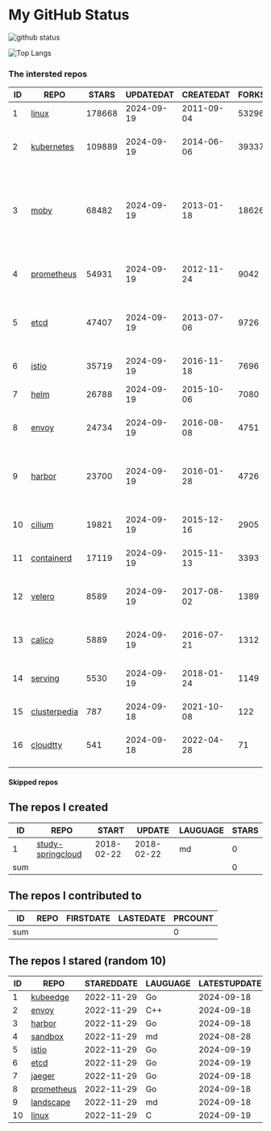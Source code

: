 # My GitHub Status

<img src="https://github-readme-stats-1.yihong0618.vercel.app/api?username=daoqingniu&show_icons=true&&&hide_title=true&count_private=true" alt="github status" />

![Top Langs](https://github-readme-stats-1.yihong0618.vercel.app/api/top-langs/?username=daoqingniu&layout=compact)

<!--START_SECTION:github_repos-->
### The intersted repos
| ID |                              REPO                               | STARS  | UPDATEDAT  | CREATEDAT  | FORKSCOUNT |                                                DESCRIPTIONS                                                |
|----|-----------------------------------------------------------------|--------|------------|------------|------------|------------------------------------------------------------------------------------------------------------|
|  1 | [linux](https://github.com/torvalds/linux)                      | 178668 | 2024-09-19 | 2011-09-04 |      53296 | Linux kernel source tree                                                                                   |
|  2 | [kubernetes](https://github.com/kubernetes/kubernetes)          | 109889 | 2024-09-19 | 2014-06-06 |      39337 | Production-Grade Container Scheduling and Management                                                       |
|  3 | [moby](https://github.com/moby/moby)                            |  68482 | 2024-09-19 | 2013-01-18 |      18626 | The Moby Project - a collaborative project for the container ecosystem to assemble container-based systems |
|  4 | [prometheus](https://github.com/prometheus/prometheus)          |  54931 | 2024-09-19 | 2012-11-24 |       9042 | The Prometheus monitoring system and time series database.                                                 |
|  5 | [etcd](https://github.com/etcd-io/etcd)                         |  47407 | 2024-09-19 | 2013-07-06 |       9726 | Distributed reliable key-value store for the most critical data of a distributed system                    |
|  6 | [istio](https://github.com/istio/istio)                         |  35719 | 2024-09-19 | 2016-11-18 |       7696 | Connect, secure, control, and observe services.                                                            |
|  7 | [helm](https://github.com/helm/helm)                            |  26788 | 2024-09-19 | 2015-10-06 |       7080 | The Kubernetes Package Manager                                                                             |
|  8 | [envoy](https://github.com/envoyproxy/envoy)                    |  24734 | 2024-09-19 | 2016-08-08 |       4751 | Cloud-native high-performance edge/middle/service proxy                                                    |
|  9 | [harbor](https://github.com/goharbor/harbor)                    |  23700 | 2024-09-19 | 2016-01-28 |       4726 | An open source trusted cloud native registry project that stores, signs, and scans content.                |
| 10 | [cilium](https://github.com/cilium/cilium)                      |  19821 | 2024-09-19 | 2015-12-16 |       2905 | eBPF-based Networking, Security, and Observability                                                         |
| 11 | [containerd](https://github.com/containerd/containerd)          |  17119 | 2024-09-19 | 2015-11-13 |       3393 | An open and reliable container runtime                                                                     |
| 12 | [velero](https://github.com/vmware-tanzu/velero)                |   8589 | 2024-09-19 | 2017-08-02 |       1389 | Backup and migrate Kubernetes applications and their persistent volumes                                    |
| 13 | [calico](https://github.com/projectcalico/calico)               |   5889 | 2024-09-19 | 2016-07-21 |       1312 | Cloud native networking and network security                                                               |
| 14 | [serving](https://github.com/knative/serving)                   |   5530 | 2024-09-19 | 2018-01-24 |       1149 | Kubernetes-based, scale-to-zero, request-driven compute                                                    |
| 15 | [clusterpedia](https://github.com/clusterpedia-io/clusterpedia) |    787 | 2024-09-18 | 2021-10-08 |        122 | The Encyclopedia of Kubernetes clusters                                                                    |
| 16 | [cloudtty](https://github.com/cloudtty/cloudtty)                |    541 | 2024-09-18 | 2022-04-28 |         71 | A Friendly Kubernetes CloudShell (Web Terminal) !                                                          |



#### Skipped repos
<!--END_SECTION:github_repos-->

<!--START_SECTION:my_github-->
## The repos I created
| ID  |                                 REPO                                 |   START    |   UPDATE   | LAUGUAGE | STARS |
|-----|----------------------------------------------------------------------|------------|------------|----------|-------|
|   1 | [study-springcloud](https://github.com/daoqingniu/study-springcloud) | 2018-02-22 | 2018-02-22 | md       |     0 |
| sum |                                                                      |            |            |          |     0 |

## The repos I contributed to
| ID  | REPO | FIRSTDATE | LASTEDATE | PRCOUNT |
|-----|------|-----------|-----------|---------|
| sum |      |           |           |       0 |

## The repos I stared (random 10)
| ID |                          REPO                          | STAREDDATE | LAUGUAGE | LATESTUPDATE |
|----|--------------------------------------------------------|------------|----------|--------------|
|  1 | [kubeedge](https://github.com/kubeedge/kubeedge)       | 2022-11-29 | Go       | 2024-09-18   |
|  2 | [envoy](https://github.com/envoyproxy/envoy)           | 2022-11-29 | C++      | 2024-09-18   |
|  3 | [harbor](https://github.com/goharbor/harbor)           | 2022-11-29 | Go       | 2024-09-18   |
|  4 | [sandbox](https://github.com/cncf/sandbox)             | 2022-11-29 | md       | 2024-08-28   |
|  5 | [istio](https://github.com/istio/istio)                | 2022-11-29 | Go       | 2024-09-19   |
|  6 | [etcd](https://github.com/etcd-io/etcd)                | 2022-11-29 | Go       | 2024-09-19   |
|  7 | [jaeger](https://github.com/jaegertracing/jaeger)      | 2022-11-29 | Go       | 2024-09-18   |
|  8 | [prometheus](https://github.com/prometheus/prometheus) | 2022-11-29 | Go       | 2024-09-18   |
|  9 | [landscape](https://github.com/cncf/landscape)         | 2022-11-29 | md       | 2024-09-18   |
| 10 | [linux](https://github.com/torvalds/linux)             | 2022-11-29 | C        | 2024-09-19   |

<!--END_SECTION:my_github-->
